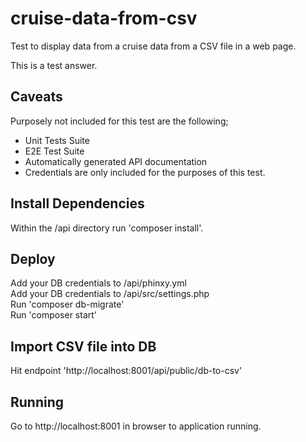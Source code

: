 # cruise-data-from-csv

Test to display data from a cruise data from a CSV file in a web page. 

This is a test answer. 

## Caveats 

Purposely not included for this test are the following; <br />
  * Unit Tests Suite <br />
  * E2E Test Suite <br />
  * Automatically generated API documentation <br />
  * Credentials are only included for the purposes of this test. <br />
 
## Install Dependencies 

Within the /api directory run 'composer install'.

## Deploy

Add your DB credentials to /api/phinxy.yml <br />
Add your DB credentials to /api/src/settings.php  <br />
Run 'composer db-migrate' <br />
Run 'composer start' <br />


## Import CSV file into DB 

Hit endpoint 'http://localhost:8001/api/public/db-to-csv' 


## Running

Go to http://localhost:8001 in browser to application running. 
